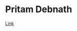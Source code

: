 <html lang="en">
<head>
  <meta charset="UTF-8">
  <meta name="viewport" content="width=device-width, initial-scale=1.0">
  <meta http-equiv="X-UA-Compatible" content="ie=edge">
  <title>Pritam Debnath</title>
</head>
<body>
  <h1>Pritam Debnath</h1>
<a href="https://pritamdebnath.com">Link</a>
</body>
</html>




